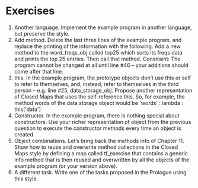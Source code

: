 # Exercises

1. Another language. Implement the example program in another language, but preserve the style.
2. Add method. Delete the last three lines of the example program, and replace the printing of the information with the following. Add a new method to the word_freqs_obj called top25 which sorts its freqs data and prints the top 25 entries. Then call that method. Constraint: The program cannot be changed at all until line #46 – your additions should come after that line.
3. this. In the example program, the prototype objects don’t use this or self to refer to themselves, and, instead, refer to themselves in the third person – e.g. line #25, data_storage_obj. Propose another representation of Closed Maps that uses the self-reference this. So, for example, the method words of the data storage object would be 'words' : lambda : this['data']
4. Constructor. In the example program, there is nothing special about constructors. Use your richer representation of object from the previous question to execute the constructor methods every time an object is created.
5. Object combinations. Let’s bring back the methods info of Chapter 11. Show how to reuse and overwrite method collections in the Closed Maps style by defining a map called tf_exercise that contains a generic info method that is then reused and overwritten by all the objects of the example program (or your version above).
6. A different task. Write one of the tasks proposed in the Prologue using this style.

